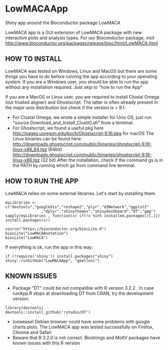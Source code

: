 # LowMACAApp
Shiny app around the Bioconductor package LowMACA

LowMACA app is a GUI extension of LowMACA package with new interactive plots and analysis types.
For our Bioconductor package, visit http://www.bioconductor.org/packages/release/bioc/html/LowMACA.html

## HOW TO INSTALL
LowMACA was tested on Windows, Linux and MacOS but there are some things you have to do before running the app according to your operating system.
If you are a Windows user, you should be able to run the app without any installation required. Just skip to "how to run the App"

If you are a MacOS or Linux user, you are required to install Clustal Omega (our trusted aligner) and Ghostscript. The latter is often already present in the major unix distribution but check if the version is > 9.1. 
* For Clustal Omega, we wrote a simple installer for Unix OS, just run "source Download_and_Install_ClustlO.sh" from a terminal.
* For Ghostscript, we found a useful pkg here http://pages.uoregon.edu/koch/Ghostscript-9.16.pkg for macOS
The Linux binaries can be found here:
	http://downloads.ghostscript.com/public/binaries/ghostscript-9.16-linux-x86_64.tgz (64bit)  
	http://downloads.ghostscript.com/public/binaries/ghostscript-9.16-linux-x86.tgz (32 bit)
After the installation, check if the command gs is in the PATH by running which gs from command line terminal.

## HOW TO RUN THE APP
LowMACA relies on some external libraries. Let's start by installing them.
```{r}
myLibraries <- c("devtools","googleVis","reshape2","plyr","d3Network","ggplot2"
                ,"dplyr","shinythemes","shinydashboard","DT","gmp")
sapply(myLibraries , function(x) if(!x %in% installed.packages()[,1]) install.packages(x))

source("https://bioconductor.org/biocLite.R")
biocLite("LowMACAAnotation")
biocLite("LowMACA")
```
If everything is ok, run the app in this way:
```{r}
if (!require('shiny')) install.packages("shiny")
shiny::runGitHub("LowMACAApp", "gmelloni")
```

## KNOWN ISSUES
* Package "DT" could be not compatible with R version 3.2.2 . In case runApp.R stops at downloading DT from CRAN, try the development version:
```{r}
library(devtools)
devtools::install_github('rstudio/DT')
```
* Iceweasel Debian browser could have some problems with google charts plots. The LowMACA app was tested successfully on Firefox, Chrome and Safari
* Beware that R 3.2.0 is not correct. Biostrings and MotIV packages have known issues with this R version
